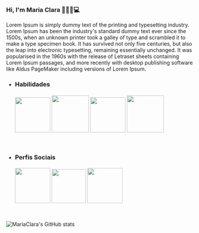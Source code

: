 ### Hi, I'm Maria Clara 👩🏽‍🎓💻
  Lorem Ipsum is simply dummy text of the printing and typesetting industry. Lorem Ipsum has been the industry's standard dummy text ever since the 1500s, when an unknown printer took a galley of type and scrambled it to make a type specimen book. It has survived not only five centuries, but also the leap into electronic typesetting, remaining essentially unchanged. It was popularised in the 1960s with the release of Letraset sheets containing Lorem Ipsum passages, and more recently with desktop publishing software like Aldus PageMaker including versions of Lorem Ipsum.
<!--Habilidades-->
<ul>
  <li>
<h3>Habilidades<h4>
  </li>
  <p float="left">
  <img width="95px" src="https://cdn.jsdelivr.net/gh/devicons/devicon/icons/css3/css3-original-wordmark.svg"/>
  <img src="https://cdn.jsdelivr.net/gh/devicons/devicon/icons/html5/html5-original-wordmark.svg" width="100px" /> 
  <img src="https://cdn.jsdelivr.net/gh/devicons/devicon/icons/php/php-original.svg" width="95px" />
  <img src="https://cdn.jsdelivr.net/gh/devicons/devicon/icons/mysql/mysql-original-wordmark.svg" width="100px" />
</p>
  </ul>
 <br>
<!--Perfis-->    
<ul>
  <li>
<h3>Perfis Sociais<h4>
  </li>
  <p float="left">
  <img width="95px" src="https://cdn.jsdelivr.net/gh/devicons/devicon/icons/linkedin/linkedin-original.svg"/>
  <img src="https://cdn.jsdelivr.net/gh/devicons/devicon/icons/trello/trello-plain.svg" width="92px" /> 
  <img src="https://img.icons8.com/color/480/000000/ms-outlook.png" width="95px" />
</p>
  </ul>
    <br>
    
   
![MariaClara's GitHub stats](https://github-readme-stats.vercel.app/api?username=MariaxClara&show_icons=true&hide=issues,prs&theme=onedark)
